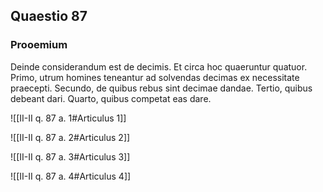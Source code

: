 ## Quaestio 87

### Prooemium

Deinde considerandum est de decimis. Et circa hoc quaeruntur quatuor. Primo, utrum homines teneantur ad solvendas decimas ex necessitate praecepti. Secundo, de quibus rebus sint decimae dandae. Tertio, quibus debeant dari. Quarto, quibus competat eas dare.

![[II-II q. 87 a. 1#Articulus 1]]

![[II-II q. 87 a. 2#Articulus 2]]

![[II-II q. 87 a. 3#Articulus 3]]

![[II-II q. 87 a. 4#Articulus 4]]

